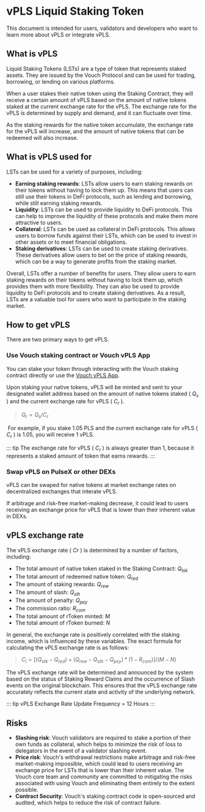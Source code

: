 # vPLS Liquid Staking Token

This document is intended for users, validators and developers who want to learn more about vPLS or integrate vPLS.

## What is vPLS

Liquid Staking Tokens (LSTs) are a type of token that represents staked assets. They are issued by the Vouch Protocol and can be used for trading, borrowing, or lending on various platforms.

When a user stakes their native token using the Staking Contract, they will receive a certain amount of vPLS based on the amount of native tokens staked at the current exchange rate for the vPLS. The exchange rate for the vPLS is determined by supply and demand, and it can fluctuate over time.

As the staking rewards for the native token accumulate, the exchange rate for the vPLS will increase, and the amount of native tokens that can be redeemed will also increase.

## What is vPLS used for

LSTs can be used for a variety of purposes, including:
- **Earning staking rewards**: LSTs allow users to earn staking rewards on their tokens without having to lock them up. This means that users can still use their tokens in DeFi protocols, such as lending and borrowing, while still earning staking rewards.
- **Liquidity**: LSTs can be used to provide liquidity to DeFi protocols. This can help to improve the liquidity of these protocols and make them more attractive to users.
- **Collateral**: LSTs can be used as collateral in DeFi protocols. This allows users to borrow funds against their LSTs, which can be used to invest in other assets or to meet financial obligations.
- **Staking derivatives**: LSTs can be used to create staking derivatives. These derivatives allow users to bet on the price of staking rewards, which can be a way to generate profits from the staking market.

Overall, LSTs offer a number of benefits for users. They allow users to earn staking rewards on their tokens without having to lock them up, which provides them with more flexibility. They can also be used to provide liquidity to DeFi protocols and to create staking derivatives. As a result, LSTs are a valuable tool for users who want to participate in the staking market.

## How to get vPLS 

There are two primary ways to get vPLS.

### Use Vouch staking contract or Vouch vPLS App

You can stake your token through interacting with the Vouch staking contract directly or use the [Vouch vPLS App](https://app.vouch.run).

Upon staking your native tokens, vPLS will be minted and sent to your designated wallet address based on the amount of native tokens staked ( $Q_s$ ) and the current exchange rate for vPLS ( $C_r$ ).

> $Q_r=Q_s/C_r$

​
For example, if you stake 1.05 PLS and the current exchange rate for vPLS ( $C_r$ ) is 1.05, you will receive 1 vPLS.

::: tip
The exchange rate for vPLS ( $C_r$ ) is always greater than 1, because it represents a staked amount of token that earns rewards.
:::

### Swap vPLS on PulseX or other DEXs

vPLS can be swaped for native tokens at market exchange rates on decentralized exchanges that interate vPLS.

If arbitrage and risk-free market-making decrease, it could lead to users receiving an exchange price for vPLS that is lower than their inherent value in DEXs.

## vPLS exchange rate
The vPLS exchange rate ( $Cr$ ) is determined by a number of factors, including:
- The total amount of native token staked in the Staking Contract: $Q_{tsk}$
- The total amount of redeemed native token: $Q_{red}$
- The amount of staking rewards: $Q_{rew}$
- The amount of slash: $Q_{slh}$
- The amount of penalty: $Q_{pey}$
- The commission ratio: $R_{com}$
- The total amount of rToken minted: $M$
- The total amount of rToken burned: $N$

In general, the exchange rate is positively correlated with the staking income, which is influenced by these variables. The exact formula for calculating the vPLS exchange rate is as follows:

> $C_{i}={[\left(Q_{stk}-Q_{red}\right)+\left(Q_{rew}-Q_{slh}-Q_{pey}\right) *\left(1-R_{com}\right)]}/{(M-N)}$


The vPLS exchange rate will be determined and announced by the system based on the status of Staking Reward Claims and the occurrence of Slash events on the original blockchain. This ensures that the vPLS exchange rate accurately reflects the current state and activity of the underlying network.

::: tip
vPLS Exchange Rate Update Frequency = 12 Hours
::: 

## Risks

- **Slashing risk**: Vouch validators are required to stake a portion of their own funds as collateral, which helps to minimize the risk of loss to delegators in the event of a validator slashing event.
- **Price risk**: Vouch's withdrawal restrictions make arbitrage and risk-free market-making impossible, which could lead to users receiving an exchange price for LSTs that is lower than their inherent value. The Vouch core team and community are committed to mitigating the risks associated with using Vouch and eliminating them entirely to the extent possible.
- **Contract Security**: Vouch's staking contract code is open-sourced and audited, which helps to reduce the risk of contract failure.

